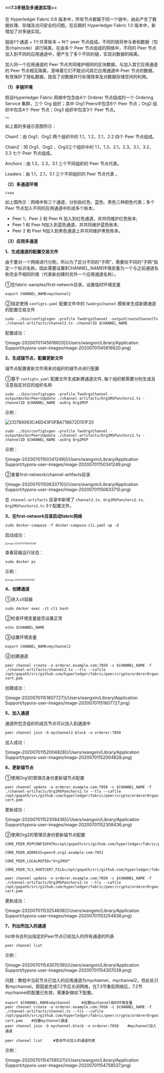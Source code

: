 #### ==7.3多链及多通道实现==

在 Hyperledger Fabric 0.6 版本中，所有节点都属于同一个链中，由此产生了数据处理、存储及访问安全的问题。在后期的 Hyperledger Fabric 1.0 版本中，新增加了对多链实现。

链由1个通道 + 1个共享账本 + N个 peer 节点组成。不同的链将参与者和数据（包含chaincode）进行隔离，在由多个 Peer 节点组成的网络中，不同的 Peer 节点加入到不同的应用通道中，便产生了多个不同的链，实现对数据的隔离。

加入同一个应用通道的 Peer 节点共同维护相同的区块数据，与加入其它应用通道的 Peer 节点相互隔离，意味着它们不能访问其它应用通道中 Peer 节点的数据，有效保护了隐私数据，提高了对数据并行处理效率及对数据存储空间的利用。

**（1）多链环境**

假设Hyperledger Fabric 网络中包含由4个 Orderer 节点组成的一个 Ordering Service 集群，三个 Org 组织；其中 Org1 Peers中包含6个 Peer 节点；Org2 组织中包含4个 Peer 节点；Org3 组织中包含3个 Peer 节点。

<img src="http://image.chaindesk.cn/7.3_1.png/mark" alt="多链" style="zoom:30%;" />

如上面的多链示意图所示：

Chain1：由 Org1、Org2 两个组织中的 1.1，1.2，2.1，2.2 四个 Peer 节点组成。

Chain2：同 Org1、Org2 、Org3三个组织中的 1.1，1.3，2.1，2.3，3.1，3.2，3.3 七个 Peer 节点组成。

Anchors：由 1.3，2.3，3.1 三个不同组织的 Peer 节点代表。

Leaders：由 1.1，2.1，3.1 三个不同组织的 Peer 节点代表 。

**（2）多通道环境**

<img src="http://image.chaindesk.cn/7.3_2.png/mark" alt="多通道" style="zoom:50%;" />



如上图所示：网络中有三个通道，分别由红色、蓝色、黑色三种颜色代表；多个 Peer 节点加入不同的应用通道中形成多个账本。

- Peer 1，Peer 2 和 Peer N 加入到红色通道，并共同维护红色账本;
- Peer 1 和 Peer N加入到蓝色通道，并共同维护蓝色账本;
- Peer 2 和 Peer N加入到黑色通道上并共同维护黑色账本。

**（3）应用多通道**

**1、生成通道的配置交易文件**

由于要对一个网络进行分割，所以为了区分不同的“子网”，需要给不同的“子网”指定一个标识名称，因此需要设置$CHANNEL_NAME环境变量为一个与之前通道名称完全不相同的值（代表新创建的另外一个应用通道名称）。

①在fabric-samples/first-network目录，设置临时环境变量

```
export CHANNEL_NAME=mychannel2
```

②指定使用 `configtx.yaml` 配置文件中的 `TwoOrgsChannel` 模板来生成新建通道的配置交易文件

```
sudo ../bin/configtxgen -profile TwoOrgsChannel -outputCreateChannelTx ./channel-artifacts/channel2.tx -channelID $CHANNEL_NAME
```

配置成功：

![image-20200701145616620](/Users/wangxin/Library/Application Support/typora-user-images/image-20200701145616620.png)

**2、生成锚节点，配置更新文件**

锚节点配置更新文件用来对组织的锚节点进行配置

①基于 `configtx.yaml` 配置文件生成新建通道文件, 每个组织都需要分别生成且注意指定对应的组织名称

```
sudo ../bin/configtxgen -profile TwoOrgsChannel -outputAnchorPeersUpdate ./channel-artifacts/Org1MSPanchors2.tx -channelID $CHANNEL_NAME -asOrg Org1MSP
```

示例：

![CD789063C46D43F0FBA718672D151F20](/Users/wangxin/Library/Containers/com.tencent.qq/Data/Library/Caches/Images/CD789063C46D43F0FBA718672D151F20.png)

```
sudo ../bin/configtxgen -profile TwoOrgsChannel -outputAnchorPeersUpdate ./channel-artifacts/Org2MSPanchors2.tx -channelID $CHANNEL_NAME -asOrg Org2MSP
```

示例：

![image-20200701150341249](/Users/wangxin/Library/Application Support/typora-user-images/image-20200701150341249.png)

②查看first-network/channel-artifacts目录

![image-20200701150633710](/Users/wangxin/Library/Application Support/typora-user-images/image-20200701150633710.png)

在 `channel-artifacts` 目录中新增了 `channel2.tx、Org1MSPanchors2.tx、Org2MSPanchors2.tx` 3个配置文件。

**3、在first-network目录启动fabric网络**

```
sudo docker-compose -f docker-compose-cli.yaml up -d
```

启动成功：

<img src="/Users/wangxin/Library/Application Support/typora-user-images/image-20200701150935389.png" alt="image-20200701150935389" style="zoom:50%;" />

查看容器运行状态：

```
sudo docker ps 
```

示例：

 <img src="/Users/wangxin/Library/Application Support/typora-user-images/image-20200701151128164.png" alt="image-20200701151128164" style="zoom:50%;" />



**4、创建通道**

①进入cli容器

```
sudo docker exec -it cli bash
```

②检查环境变量是否设置正常

```
echo $CHANNEL_NAME
```

③设置环境变量

```
export CHANNEL_NAME=mychannel2
```

④创建通道

```
peer channel create -o orderer.example.com:7050 -c $CHANNEL_NAME -f ./channel-artifacts/channel2.tx --tls --cafile /opt/gopath/src/github.com/hyperledger/fabric/peer/crypto/ordererOrganizations/example.com/orderers/orderer.example.com/msp/tlscacerts/tlsca.example.com-cert.pem
```

创建成功：

![image-20200701151807727](/Users/wangxin/Library/Application Support/typora-user-images/image-20200701151807727.png)



**5、加入通道**

通道所包含组织的成员节点可以加入到通道中

```
peer channel join -b mychannel2.block -o orderer:7050
```

加入成功：

![image-20200701152004828](/Users/wangxin/Library/Application Support/typora-user-images/image-20200701152004828.png)



**6、更新锚节点**

①使用Org1的管理员身份更新锚节点配置

```
peer channel update -o orderer.example.com:7050 -c $CHANNEL_NAME -f ./channel-artifacts/Org1MSPanchors2.tx --tls --cafile /opt/gopath/src/github.com/hyperledger/fabric/peer/crypto/ordererOrganizations/example.com/orderers/orderer.example.com/msp/tlscacerts/tlsca.example.com-cert.pem
```

更新成功：

![image-20200701152308436](/Users/wangxin/Library/Application Support/typora-user-images/image-20200701152308436.png)

②使用Org2的管理员身份更新锚节点配置

```
CORE_PEER_MSPCONFIGPATH=/opt/gopath/src/github.com/hyperledger/fabric/peer/crypto/peerOrganizations/org2.example.com/users/Admin@org2.example.com/msp 

CORE_PEER_ADDRESS=peer0.org2.example.com:7051 

CORE_PEER_LOCALMSPID="Org2MSP" 

CORE_PEER_TLS_ROOTCERT_FILE=/opt/gopath/src/github.com/hyperledger/fabric/peer/crypto/peerOrganizations/org2.example.com/peers/peer0.org2.example.com/tls/ca.crt 

peer channel update -o orderer.example.com:7050 -c $CHANNEL_NAME -f ./channel-artifacts/Org2MSPanchors2.tx --tls --cafile /opt/gopath/src/github.com/hyperledger/fabric/peer/crypto/ordererOrganizations/example.com/orderers/orderer.example.com/msp/tlscacerts/tlsca.example.com-cert.pem
```

更新成功：

![image-20200701153254838](/Users/wangxin/Library/Application Support/typora-user-images/image-20200701153254838.png)



**7、列出所加入的通道**

list命令会列出指定的Peer节点已经加入的所有通道的列表

```
peer channel list
```

示例：

![image-20200701154307039](/Users/wangxin/Library/Application Support/typora-user-images/image-20200701154307039.png)

问题：教程中当前节点已加入的应用通道为mychannel、mychannel2，但此处只有mychannel。原因是完成7.2节后关闭网络，在7.3节重启网络后，7.2节mychannel的配置已失效，需重新做如下配置。

```
export $CHANNEL_NAME=mychannel     #设置mychannel临时环境变量
peer channel create -o orderer.example.com:7050 -c $CHANNEL_NAME -f ./channel-artifacts/channel.tx --tls --cafile /opt/gopath/src/github.com/hyperledger/fabric/peer/crypto/ordererOrganizations/example.com/orderers/orderer.example.com/msp/tlscacerts/tlsca.example.com-cert.pem    #创建mychannel通道
peer channel join -b mychannel.block -o orderer:7050    #mychannel加入通道

peer channel list     #查询节点加入的通道列表
```

示例：

![image-20200701154758537](/Users/wangxin/Library/Application Support/typora-user-images/image-20200701154758537.png)

